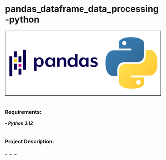 # pandas_dataframe_data_processing-python

![alt text](pandas.png)
#
### Requirements:
##### • Python 3.12
#
### Project Description:
###### ..........
